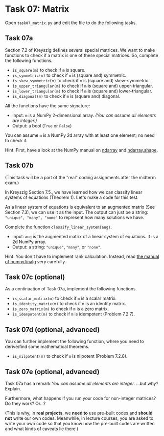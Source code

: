 # Task 07: Matrix

Open `task07_matrix.py` and edit the file to do the following tasks.

## Task 07a

Section 7.2 of Kreyszig defines several special matrices. We want to make functions to check if a matrix is one of these special matrices. So, complete the following functions.

- `is_square(m)` to check if `m` is square.
- `is_symmetric(m)` to check if `m` is (square and) symmetric.
- `is_skew_symmetric(m)` to check if `m` is (square and) skew-symmetric.
- `is_upper_triangular(m)` to check if `m` is (square and) upper-triangular.
- `is_lower_triangular(m)` to check if `m` is (square and) lower-triangular.
- `is_diagonal(m)` to check if `m` is (square and) diagonal.

All the functions have the same signature:

- Input: `m` is a NumPy 2-dimensional array. *(You can assume all elements are integer.)*
- Output: a bool (`True` or `False`)

You can assume `m` is a NumPy 2d array with at least one element; no need to check it.

Hint: First, have a look at the NumPy manual on [ndarray](https://numpy.org/doc/stable/reference/arrays.ndarray.html) and [ndarray.shape](https://numpy.org/doc/stable/reference/generated/numpy.ndarray.shape.html).

## Task 07b

(This task will be a part of the "real" coding assignments after the midterm exam.)

In Kreyszig Section 7.5., we have learned how we can classify linear systems of equations (Theorem 1).
Let's make a code for this test.

As a linear system of equations is equivalent to an augmented matrix (See Section 7.3), we can use it as the input.
The output can just be a string: `"unique", "many", "none"` to represent how many solutions we have.

Complete the function `classify_linear_system(aug)`.

- Input: `aug` is the augmented matrix of a linear system of equations. It is a 2d NumPy array.
- Output: a string: `"unique"`, `"many"`, or `"none"`.

Hint: You don't have to implement rank calculation. Instead, read [the manual of numpy.linalg](https://numpy.org/doc/stable/reference/routines.linalg.html) very carefully.

## Task 07c (optional)

As a continuation of Task 07a, implement the following functions.

- `is_scalar_matrix(m)` to check if `m` is a scalar matrix.
- `is_identity_matrix(m)` to check if `m` is an identity matrix.
- `is_zero_matrix(m)` to check if `m` is a zero matrix.
- `is_idempotent(m)` to check if `m` is idempotent (Problem 7.2.7).

## Task 07d (optional, advanced)

You can further implement the following function, where you need to derive/find some mathematical theorems.

- `is_nilpotent(m)` to check if `m` is nilpotent (Problem 7.2.8).

## Task 07e (optional, advanced)

Task 07a has a remark *You can assume all elements are integer.* ...but why? Explain.

Furthermore, what happens if you run your code for non-integer matrices? Do they work? Or...?

(This is why, in **real projects**, we **need to** use pre-built codes and **should not** write our own codes. Meanwhile, in lecture courses, you are asked to write your own code so that you know how the pre-built codes are written and what kinds of caveats lie there.)

